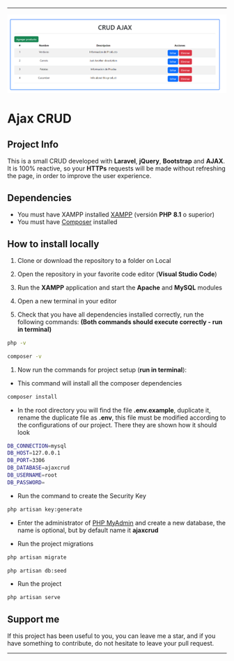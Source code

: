 ------------
![](https://github.com/elMauro2003/imagenes/blob/main/CRUD%20Ajax%20Images/Header.png)

# Ajax CRUD

## Project Info
This is a small CRUD developed with **Laravel**, **jQuery**, **Bootstrap** and **AJAX**. It is 100% reactive, so your **HTTPs** requests will be made without refreshing the page, in order to improve the user experience.

## Dependencies
- You must have XAMPP installed [XAMPP](https://www.apachefriends.org/es/download.html "XAMPP") (versión **PHP** **8.1** o superior)  
- You must have [Composer](https://getcomposer.org/download/ "Composer") installed

## How to install locally
1. Clone or download the repository to a folder on Local

1. Open the repository in your favorite code editor (**Visual Studio Code**)

1. Run the **XAMPP** application and start the **Apache** and **MySQL** modules

1. Open a new terminal in your editor

1. Check that you have all dependencies installed correctly, run the following commands: **(Both commands should execute correctly - run in terminal)**
```bash
php -v
```
```bash
composer -v
```

1. Now run the commands for project setup (**run in terminal**):

- This command will install all the composer dependencies
```bash
composer install
```
- In the root directory you will find the file **.env.example**, duplicate it, rename the duplicate file as **.env**, this file must be modified according to the configurations of our project. There they are shown how it should look
```bash
DB_CONNECTION=mysql
DB_HOST=127.0.0.1
DB_PORT=3306
DB_DATABASE=ajaxcrud 
DB_USERNAME=root
DB_PASSWORD=
```
- Run the command to create the Security Key
```bash
php artisan key:generate 
```
- Enter the administrator of [PHP MyAdmin](http://localhost/phpmyadmin/) and create a new database, the name is optional, but by default name it **ajaxcrud**

- Run the project migrations
```bash
php artisan migrate
```
```bash
php artisan db:seed
```
- Run the project
```bash
php artisan serve
```
## Support me
If this project has been useful to you, you can leave me a star, and if you have something to contribute, do not hesitate to leave your pull request.

------------


